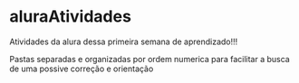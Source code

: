 # aluraAtividades

Atividades da alura dessa primeira semana de aprendizado!!!

Pastas separadas e organizadas por ordem numerica para facilitar a busca de uma possive correção e orientação
